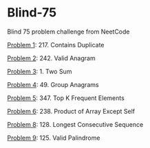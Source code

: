 # Blind-75
Blind 75 problem challenge from NeetCode

[Problem 1](p1.py): 217. Contains Duplicate

[Problem 2](p2.py): 242. Valid Anagram

[Problem 3](p3.py): 1. Two Sum

[Problem 4](p4.py): 49. Group Anagrams

[Problem 5](p5.py): 347. Top K Frequent Elements

[Problem 6](p6.py): 238. Product of Array Except Self

[Problem 8](p8.py): 128. Longest Consecutive Sequence

[Problem 9](p9.py): 125. Valid Palindrome